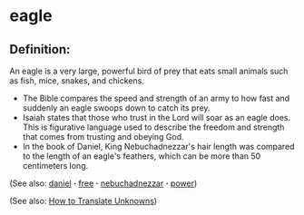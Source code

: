 # eagle #

## Definition: ##

An eagle is a very large, powerful bird of prey that eats small animals such as fish, mice, snakes, and chickens.

* The Bible compares the speed and strength of an army to how fast and suddenly an eagle swoops down to catch its prey.
* Isaiah states that those who trust in the Lord will soar as an eagle does. This is figurative language used to describe the freedom and strength that comes from trusting and obeying God.
* In the book of Daniel, King Nebuchadnezzar's hair length was compared to the length of an eagle's feathers, which can be more than 50 centimeters long.

(See also: [daniel](../other/daniel.md) **·** [free](../kt/free.md) **·** [nebuchadnezzar](../other/nebuchadnezzar.md) **·** [power](../kt/power.md))

(See also: [How to Translate Unknowns](https://git.door43.org/Door43/en-ta-translate-vol1/src/master/content/translate_unknown.md))

